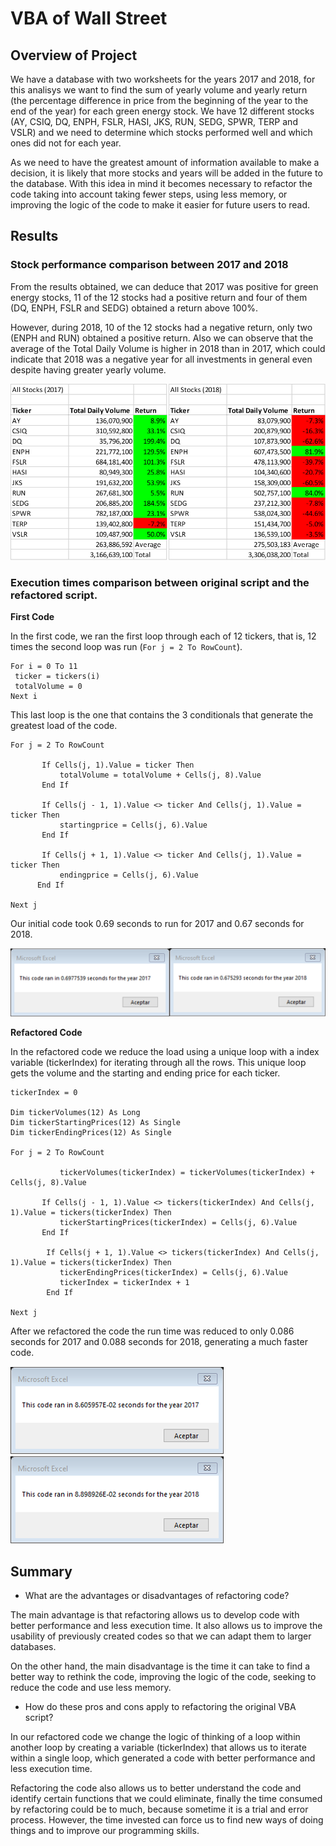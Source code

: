 # VBA of Wall Street

## Overview of Project

We have a database with two worksheets for the years 2017 and 2018, for this analisys we want to find the sum of yearly volume and yearly return (the percentage difference in price from the beginning of the year to the end of the year) for each green energy stock. We have 12 different stocks (AY, CSIQ, DQ, ENPH, FSLR, HASI, JKS, RUN, SEDG, SPWR, TERP and VSLR) and we need to determine which stocks performed well and which ones did not for each year.

As we need to have the greatest amount of information available to make a decision, it is likely that more stocks and years will be added in the future to the database. With this idea in mind it becomes necessary to refactor the code taking into account taking fewer steps, using less memory, or improving the logic of the code to make it easier for future users to read.

## Results

### Stock performance comparison between 2017 and 2018

From the results obtained, we can deduce that 2017 was positive for green energy stocks, 11 of the 12 stocks had a positive return and four of them (DQ, ENPH, FSLR and SEDG) obtained a return above 100%. 

However, during 2018, 10 of the 12 stocks had a negative return, only two (ENPH ​​and RUN) obtained a positive return. Also we can observe that the average of the Total Daily Volume is higher in 2018 than in 2017, which could indicate that 2018 was a negative year for all investments in general even despite having greater yearly volume. 

![](https://github.com/Jponce25/stock-analysis/blob/901cc303cfb80172de8e7450aa90c8f999ef7634/resources/Stocks%20comparison.png)

### Execution times comparison between original script and the refactored script.

**First Code**

In the first code, we ran the first loop through each of 12 tickers, that is, 12 times the second loop was run (`For j = 2 To RowCount`).

    For i = 0 To 11
     ticker = tickers(i)
     totalVolume = 0
    Next i

This last loop is the one that contains the 3 conditionals that generate the greatest load of the code.

    For j = 2 To RowCount

           If Cells(j, 1).Value = ticker Then
               totalVolume = totalVolume + Cells(j, 8).Value
           End If

           If Cells(j - 1, 1).Value <> ticker And Cells(j, 1).Value = ticker Then
               startingprice = Cells(j, 6).Value
           End If

           If Cells(j + 1, 1).Value <> ticker And Cells(j, 1).Value = ticker Then
               endingprice = Cells(j, 6).Value
          End If
          
    Next j

Our initial code took 0.69 seconds to run for 2017 and 0.67 seconds for 2018.

![](https://github.com/Jponce25/stock-analysis/blob/901cc303cfb80172de8e7450aa90c8f999ef7634/resources/VBA_FirstCode.png)

**Refactored Code**

In the refactored code we reduce the load using a unique loop with a index variable (tickerIndex) for iterating through all the rows. This unique loop gets the volume and the starting and ending price for each ticker. 

    tickerIndex = 0
      
    Dim tickerVolumes(12) As Long
    Dim tickerStartingPrices(12) As Single
    Dim tickerEndingPrices(12) As Single
            
    For j = 2 To RowCount   
         
               tickerVolumes(tickerIndex) = tickerVolumes(tickerIndex) + Cells(j, 8).Value       
            
           If Cells(j - 1, 1).Value <> tickers(tickerIndex) And Cells(j, 1).Value = tickers(tickerIndex) Then
               tickerStartingPrices(tickerIndex) = Cells(j, 6).Value
           End If
                        
            If Cells(j + 1, 1).Value <> tickers(tickerIndex) And Cells(j, 1).Value = tickers(tickerIndex) Then
               tickerEndingPrices(tickerIndex) = Cells(j, 6).Value                 
               tickerIndex = tickerIndex + 1
            End If
   
    Next j
    
After we refactored the code the run time was reduced to only 0.086 seconds for 2017 and 0.088 seconds for 2018, generating a much faster code.

![](https://github.com/Jponce25/stock-analysis/blob/901cc303cfb80172de8e7450aa90c8f999ef7634/resources/VBA_Challenge_2017.png)
![](https://github.com/Jponce25/stock-analysis/blob/901cc303cfb80172de8e7450aa90c8f999ef7634/resources/VBA_Challenge_2018.png)

## Summary

- What are the advantages or disadvantages of refactoring code?

The main advantage is that refactoring allows us to develop code with better performance and less execution time. It also allows us to improve the usability of previously created codes so that we can adapt them to larger databases.

On the other hand, the main disadvantage is the time it can take to find a better way to rethink the code, improving the logic of the code, seeking to reduce the code and use less memory.

- How do these pros and cons apply to refactoring the original VBA script?

In our refactored code we change the logic of thinking of a loop within another loop by creating a variable (tickerIndex) that allows us to iterate within a single loop, which generated a code with better performance and less execution time.

Refactoring the code also allows us to better understand the code and identify certain functions that we could eliminate, finally the time consumed by refactoring could be to much, because sometime it is a trial and error process. However, the time invested can force us to find new ways of doing things and to improve our programming skills.
